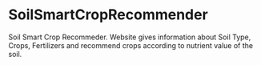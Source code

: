 # SoilSmartCropRecommender
Soil Smart Crop Recommeder. Website gives information about Soil Type, Crops, Fertilizers and recommend crops according to nutrient value of the soil.
